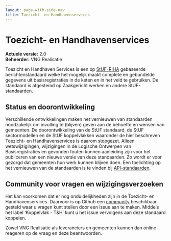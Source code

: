 ```yaml
---
layout: page-with-side-nav
title: Toezicht- en Handhavenservices
---
```

# Toezicht- en Handhavenservices

**Actuele versie:** 2.0<br/>
**Beheerder:**  VNG Realisatie

Toezicht en Handhaven Services is een op [StUF-RIHA](https://samenwerken.pleio.nl/groups/view/8b832827-e91b-476c-bb4f-c228b8e5e934/standaardisatie-toezicht-handhaving-milieu/wiki/view/2b38214e-cfc7-42ff-9d5d-eaf069671c42/riha-referentieinformatiemodel-handhaving) gebaseerde berichtenstandaard welke het mogelijk maakt complete en gebundelde gegevens uit basisregistraties in de keten en in het veld te gebruiken. De standaard is afgestemd op Zaakgericht werken en andere StUF-standaarden.

## Status en doorontwikkeling
Verschillende ontwikkelingen maken het vernieuwen van standaarden noodzakelijk om invulling te (blijven) geven aan de behoefte en wensen van gemeenten. De doorontwikkeling van de StUF standaard, de StUF sectormodellen en de StUF koppelvlakken waaronder de hier beschreven Toezicht- en Handhavenservices is daarom stopgezet. Alleen wetswijzigingen, wijzigingen in de Logische Ontwerpen van Basisregistraties en gevonden fouten kunnen aanleiding zijn voor het publiceren van een nieuwe versie van deze standaarden. Zo wordt er voor gezorgd dat gemeenten hun werk kunnen blijven doen. Een toelichting op het vernieuwen van de standaarden is te vinden bij [API-standaarden](https://vng-realisatie.github.io/Standaarden/API-standaarden).

## Community voor vragen en wijzigingsverzoeken
Het kan voorkomen dat er nog onduidelijkheden zijn in de Toezicht- en Handhavenservices. Daarvoor is op Github een
[community](https://github.com/VNG-Realisatie/StUF-Standaarden/labels/Koppelvlak%20T%26H)
beschikbaar gesteld waar u vragen kunt stellen door een issue aan te
maken. Middels het label ‘Koppelvlak - T&H’ kunt u het issue
vervolgens aan deze standaard koppelen.

Zowel VNG Realisatie als leveranciers en gemeenten kunnen dan online
reageren op de vraag en deze beantwoorden.

